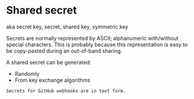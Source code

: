 # Shared secret

aka secret key, secret, shared key, symmetric key

Secrets are normally represented by ASCII; alphanumeric with/without special characters. This is probably because this representation is easy to be copy-pasted during an out-of-band sharing.

A shared secret can be generated:
* Randomly
* From key exchange algorithms

~~~admonish example title="GitHub webhooks"
Secrets for GitHub webhooks are in text form.
~~~
